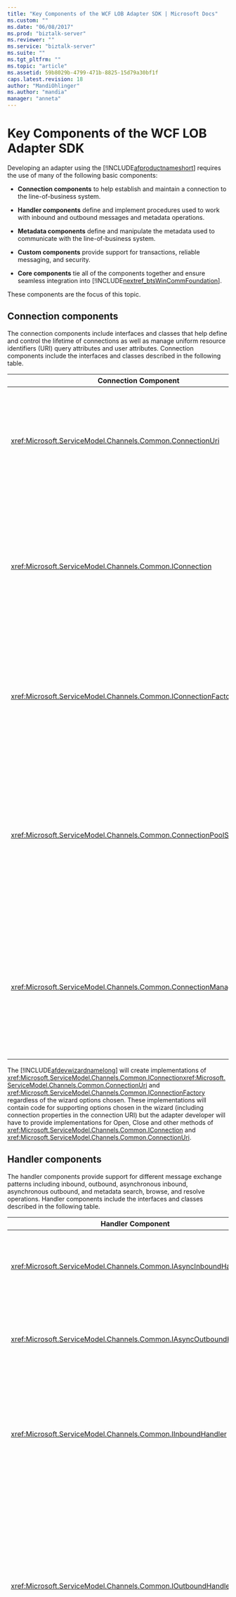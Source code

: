 ```yaml
---
title: "Key Components of the WCF LOB Adapter SDK | Microsoft Docs"
ms.custom: ""
ms.date: "06/08/2017"
ms.prod: "biztalk-server"
ms.reviewer: ""
ms.service: "biztalk-server"
ms.suite: ""
ms.tgt_pltfrm: ""
ms.topic: "article"
ms.assetid: 59b8029b-4799-471b-8825-15d79a30bf1f
caps.latest.revision: 18
author: "MandiOhlinger"
ms.author: "mandia"
manager: "anneta"
---
```

# Key Components of the WCF LOB Adapter SDK
Developing an adapter using the [!INCLUDE[afproductnameshort](../../includes/afproductnameshort-md.md)] requires the use of many of the following basic components:  
  
-   **Connection components** to help establish and maintain a connection to the line-of-business system.  
  
-   **Handler components** define and implement procedures used to work with inbound and outbound messages and metadata operations.  
  
-   **Metadata components** define and manipulate the metadata used to communicate with the line-of-business system.  
  
-   **Custom components** provide support for transactions, reliable messaging, and security.  
  
-   **Core components** tie all of the components together and ensure seamless integration into [!INCLUDE[nextref_btsWinCommFoundation](../../includes/nextref-btswincommfoundation-md.md)].  
  
 These components are the focus of this topic.  
  
## Connection components  
 The connection components include interfaces and classes that help define and control the lifetime of connections as well as manage uniform resource identifiers (URI) query attributes and user attributes. Connection components include the interfaces and classes described in the following table.  
  
|Connection Component|Required?|Description|  
|---|---|---|  
|<xref:Microsoft.ServiceModel.Channels.Common.ConnectionUri>|Required|Base class for providing a customized URI building experience for users who will consume your adapter.|  
|<xref:Microsoft.ServiceModel.Channels.Common.IConnection>|Required|Interface that defines the behavior for a connection. Developers must implement this interface to define a connection to the target system.|  
|<xref:Microsoft.ServiceModel.Channels.Common.IConnectionFactory>|Required|Base class for a connection factory. Developers will subclass when defining the connection factory for the target system.|  
|<xref:Microsoft.ServiceModel.Channels.Common.ConnectionPoolSettings>|Optional|Contains settings that control the behavior of the connection pool. Developers may want to tune these values based on the behavior of the target system.|  
|<xref:Microsoft.ServiceModel.Channels.Common.ConnectionManagerSettings>|Optional|Contains static settings that control the behavior of the connection pool. Developers may want to tune these values for their target system.|  
  
 The [!INCLUDE[afdevwizardnamelong](../../includes/afdevwizardnamelong-md.md)] will create implementations of <xref:Microsoft.ServiceModel.Channels.Common.IConnection><xref:Microsoft.ServiceModel.Channels.Common.ConnectionUri> and <xref:Microsoft.ServiceModel.Channels.Common.IConnectionFactory> regardless of the wizard options chosen. These implementations will contain code for supporting options chosen in the wizard (including connection properties in the connection URI) but the adapter developer will have to provide implementations for Open, Close and other methods of <xref:Microsoft.ServiceModel.Channels.Common.IConnection> and <xref:Microsoft.ServiceModel.Channels.Common.ConnectionUri>.  
  
## Handler components  
 The handler components provide support for different message exchange patterns including inbound, outbound, asynchronous inbound, asynchronous outbound, and metadata search, browse, and resolve operations. Handler components include the interfaces and classes described in the following table.  
  
|Handler Component|Required?|Description|  
|---|---|---|  
|<xref:Microsoft.ServiceModel.Channels.Common.IAsyncInboundHandler>|Optional|Used to receive messages asynchronously from the target system. Asynchronous support is optional.|  
|<xref:Microsoft.ServiceModel.Channels.Common.IAsyncOutboundHandler>|Optional|Used to send messages asynchronously from the target system. Asynchronous support is optional.|  
|<xref:Microsoft.ServiceModel.Channels.Common.IInboundHandler>|Optional|Used to receive messages from the target system. Developers should implement this handler if the adapter needs to listen for messages from the target system.|  
|<xref:Microsoft.ServiceModel.Channels.Common.IOutboundHandler>|Optional|Provides support for sending messages to the target system. While optional, it is required for the request-response message pattern. Most fundamental communication technologies are based on this pattern including HTTP, RPC, and many others.|  
|<xref:Microsoft.ServiceModel.Channels.Common.IMetadataBrowseHandler>|Optional|This handler is implemented when the adapter supports metadata browse. Though optional, developers will often implement this handler to provide a list of operations available in the target system.|  
|<xref:Microsoft.ServiceModel.Channels.Common.IMetadataResolverHandler>|Optional|This handler must be implemented when the adapter retrieves and returns metadata from the target system that represents system-specific logic and data types. Metadata can be retrieved from the actual target system, or it can be created to represent the capabilities of the target system. For example, an FTP adapter could create GET and PUT operations.<br /><br /> While not required, developers will generally implement this handler to provide information about a specific operation.|  
|<xref:Microsoft.ServiceModel.Channels.Common.IMetadataSearchHandler>|Optional|This handler is implemented when the adapter supports metadata search.|  
  
 The [!INCLUDE[afdevwizardnameshort](../../includes/afdevwizardnameshort-md.md)] will create implementations of <xref:Microsoft.ServiceModel.Channels.Common.IAsyncOutboundHandler>, <xref:Microsoft.ServiceModel.Channels.Common.IOutboundHandler>, <xref:Microsoft.ServiceModel.Channels.Common.IInboundHandler> and the metadata handlers based on the choices made by the developer. Support code is provided; however, the adapter developer will have to supply code to start and stop the inbound listener and other code marked by TODO comments.  
  
## Metadata components  
The metadata components provide support for handling metadata requests, and for describing types and operations in the target application. The handler components control how metadata requests are dealt with. The metadata components describe the data types and operations exposed by the target system.  

 The metadata components are designed to hold two types of metadata information: type metadata and operation metadata.  
  
-   *Type metadata* describes the data types that are available in the target system and includes the name of the type, its array properties if it is an array, and whether it is a simple XSD schema type or a complex type.  
  
-   *Operation metadata* describes the operations that are available in the target system. Properties include a return type, a list of parameters, and operation name.  
  
 Metadata support within an adapter is optional, but recommended. One of the benefits of using the [!INCLUDE[afproductnameshort](../../includes/afproductnameshort-md.md)] to build an adapter versus implementing functionality as a [!INCLUDE[nextref_btsWinCommFoundation](../../includes/nextref-btswincommfoundation-md.md)] service is the ability to expose and bind to a dynamic set of operations.  

> [!NOTE]
>  If you need to expose a limited set of static methods, you should consider using the [!INCLUDE[nextref_btsWinCommFoundation](../../includes/nextref-btswincommfoundation-md.md)].  
 
  The components available for handling, describing, and working with metadata are described in the following table.  
  
|Metadata Component|Description|  
|---|---|  
|<xref:Microsoft.ServiceModel.Channels.Common.ComplexQualifiedType>|A class representing a complex qualified type for an adapter. For example, if the target system is a relational database, a table, row, or user-defined procedure return type might all be custom qualified types.|  
|<xref:Microsoft.ServiceModel.Channels.Common.OperationMetadata>|Base class for representing operation metadata for the target system. For example, you could subclass OperationMetadata to contain information about stored procedures in an adapter targeting a relational database.|  
|<xref:Microsoft.ServiceModel.Channels.Common.OperationMetadataTraceRecord>|Provides a way to capture operation metadata to a trace file. The trace collects information such as unique ID, last time accessed, timestamp, display name, original name, parameters, and other details.|  
|<xref:Microsoft.ServiceModel.Channels.Common.ParameterizedOperationMetadata>|Provides a way of defining attributes of an operation such as parameters and return type.|  
|<xref:Microsoft.ServiceModel.Channels.Common.OperationParameter>|Describes a parameter used to invoke an operation on the target system. Properties include the name, original name, parameter direction, and a flag indicating whether the parameter is empty or not.|  
|<xref:Microsoft.ServiceModel.Channels.Common.OperationParameterDirection>|An enumerated type that describes the direction of a parameter for an operation. A parameter can be inbound only (In), outbound only (Out), or bidirectional (InOut).|  
|<xref:Microsoft.ServiceModel.Channels.Common.OperationResult>|Represents an operation result. Can be OperationResult.Empty for operations that return void or null and a string, integer, or other value depending on the operation.|  
|<xref:Microsoft.ServiceModel.Channels.Common.QualifiedType>|Designed to be the base class for qualified type properties and is used to describe properties of type metadata for a target system.|  
|<xref:Microsoft.ServiceModel.Channels.Common.QualifiedTypeContainer>|Provides a container for a set of related qualified types.|  
|<xref:Microsoft.ServiceModel.Channels.Common.SimpleQualifiedType>|Describes the properties of type metadata for a target system when that type maps directly to a W3C XSD schema type. For a list of allowable types, see "XmlTypeCode Enumeration" at [http://go.microsoft.com/fwlink/?LinkId=82912](http://go.microsoft.com/fwlink/?LinkId=82912).|  
|<xref:Microsoft.ServiceModel.Channels.Common.TypeMember>|Provides a way for defining a simple or complex data member in the structured type metadata.|  
|<xref:Microsoft.ServiceModel.Channels.Common.TypeMetadata>|Base class for representing type metadata for the target system.|  
|<xref:Microsoft.ServiceModel.Channels.Common.StructuredTypeMetadata>|Provides a way of defining a data structure that contains complex and/or simple type members.|  
|<xref:Microsoft.ServiceModel.Channels.Common.TypeMetadataCollection>|Provides a container for a set of related type metadata.|  
|<xref:Microsoft.ServiceModel.Channels.Common.TypeMetadataTraceRecord>|Provides a way to capture type metadata to a trace file. The trace collects information such as unique ID, last time accessed, timestamp, and other details.|  
  
## Custom Components  
 Custom components provide support for transactions, security, reliable messaging and other features that are highly dependent on the target system. As an adapter developer using the [!INCLUDE[afproductnameshort](../../includes/afproductnameshort-md.md)], you will need to understand the capabilities of the target system and determine the extent to which you want to support them.  
  
## Core Components  
 Core components provide a set of base classes and interfaces that enable the adapter to be plugged into [!INCLUDE[nextref_btsWinCommFoundation](../../includes/nextref-btswincommfoundation-md.md)]. The core components are described in the following table.  
  
|Core Component|Required?|Description|  
|---|---|---|  
|<xref:Microsoft.ServiceModel.Channels.Common.Adapter>|Required|The base class of an adapter written using the [!INCLUDE[afproductnameshort](../../includes/afproductnameshort-md.md)]. It is responsible for interacting with the [!INCLUDE[nextref_btsWinCommFoundation](../../includes/nextref-btswincommfoundation-md.md)] channel architecture|  
|<xref:Microsoft.ServiceModel.Channels.Common.AdapterBinding>|Required|Class that contains settings that control various settings for the adapter including the connection pool (<xref:Microsoft.ServiceModel.Channels.Common.ConnectionPoolSettings>), cache (<xref:Microsoft.ServiceModel.Channels.Common.CacheSettings>), metadata (<xref:Microsoft.ServiceModel.Channels.Common.MetadataSettings>), and messaging (<xref:Microsoft.ServiceModel.Channels.Common.MessagingSettings>).|  
  
 Custom adapters are exposed through WCF bindings. For more information, see the WCF documentation at [http://go.microsoft.com/fwlink/?LinkId=100308](http://go.microsoft.com/fwlink/?LinkId=100308).  
  
 The [!INCLUDE[afdevwizardnameshort](../../includes/afdevwizardnameshort-md.md)] create implementations of <xref:Microsoft.ServiceModel.Channels.Common.Adapter>, <xref:Microsoft.ServiceModel.Channels.Common.AdapterBinding>, <xref:System.ServiceModel.Configuration.StandardBindingElement>, and <xref:System.ServiceModel.Configuration.StandardBindingCollectionElement> to expose the adapter binding to the WCF configuration system. The [!INCLUDE[afdevwizardnameshort](../../includes/afdevwizardnameshort-md.md)] will also generate an implementation of <xref:System.ServiceModel.Configuration.BindingElementExtensionElement> to enable <xref:Microsoft.ServiceModel.Channels.Common.Adapter> to be used within a WCF custom binding from a computer or application configuration file.  
  
 For more information about StandardBindingElement, StandardBindingCollectionElement, and BindingElementExtensionElement, see the WCF documentation.  
  
 For more information about configuring an adapter written with the [!INCLUDE[afproductnameshort](../../includes/afproductnameshort-md.md)], see [Deploy an adapter using the WCF LOB adapter SDK](../../adapters-and-accelerators/wcf-lob-adapter-sdk/deploy-an-adapter-using-the-wcf-lob-adapter-sdk.md).  
  
## See Also  
 [Understand the LOB system with the WCF LOB Adapter SDK](../../adapters-and-accelerators/wcf-lob-adapter-sdk/understand-the-lob-system-with-the-wcf-lob-adapter-sdk.md)